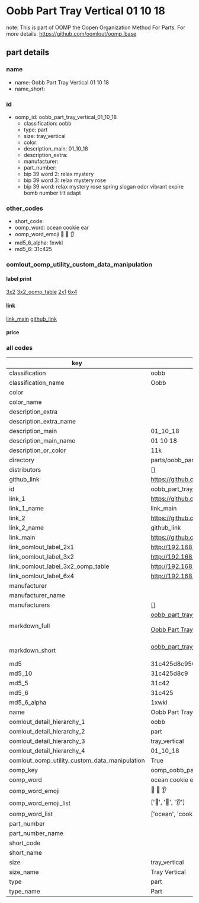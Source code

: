 # Oobb Part Tray Vertical 01 10 18  

note: This is part of OOMP the Oopen Organization Method For Parts. For more details: https://github.com/oomlout/oomp_base

##  part details





### name
* name: Oobb Part Tray Vertical 01 10 18
* name_short: 
### id
* oomp_id: oobb_part_tray_vertical_01_10_18
  * classification: oobb
  * type: part
  * size: tray_vertical
  * color: 
  * description_main: 01_10_18
  * description_extra: 
  * manufacturer: 
  * part_number: 
  * bip 39 word 2: relax mystery
  * bip 39 word 3: relax mystery rose
  * bip 39 word: relax mystery rose spring slogan odor vibrant expire bomb number tilt adapt

### other_codes
* short_code: 
* oomp_word: ocean cookie ear
* oomp_word_emoji :ocean: :cookie: :ear:
* md5_6_alpha: 1xwkl
* md5_6: 31c425






### oomlout_oomp_utility_custom_data_manipulation
#### label print
[3x2](http://192.168.1.245:1112/?label=oomp%201xwkl)
[3x2_oomp_table](http://192.168.1.107:1112/?label=oomp%201xwkl)
[2x1](http://192.168.1.242:1112/?label=oomp%201xwkl)
[6x4](http://192.168.1.55:1112/?label=oomp%201xwkl)    

#### link

[link_main](https://github.com/oomlout/oomlout_oomp_current_version_messy/tree/main/parts/oobb_part_tray_vertical_01_10_18) [github_link](https://github.com/oomlout/oomlout_oomp_part_src/tree/main/parts/oobb_part_tray_vertical_01_10_18)                             

#### price







### all codes 
| key | value |  
| --- | --- |  
| classification | oobb |  
| classification_name | Oobb |  
| color |  |  
| color_name |  |  
| description_extra |  |  
| description_extra_name |  |  
| description_main | 01_10_18 |  
| description_main_name | 01 10 18 |  
| description_or_color | 11k |  
| directory | parts/oobb_part_tray_vertical_01_10_18 |  
| distributors | [] |  
| github_link | https://github.com/oomlout/oomlout_oomp_part_src/tree/main/parts/oobb_part_tray_vertical_01_10_18 |  
| id | oobb_part_tray_vertical_01_10_18 |  
| link_1 | https://github.com/oomlout/oomlout_oomp_current_version_messy/tree/main/parts/oobb_part_tray_vertical_01_10_18 |  
| link_1_name | link_main |  
| link_2 | https://github.com/oomlout/oomlout_oomp_part_src/tree/main/parts/oobb_part_tray_vertical_01_10_18 |  
| link_2_name | github_link |  
| link_main | https://github.com/oomlout/oomlout_oomp_current_version_messy/tree/main/parts/oobb_part_tray_vertical_01_10_18 |  
| link_oomlout_label_2x1 | http://192.168.1.242:1112/?label=oomp%201xwkl |  
| link_oomlout_label_3x2 | http://192.168.1.245:1112/?label=oomp%201xwkl |  
| link_oomlout_label_3x2_oomp_table | http://192.168.1.107:1112/?label=oomp%201xwkl |  
| link_oomlout_label_6x4 | http://192.168.1.55:1112/?label=oomp%201xwkl |  
| manufacturer |  |  
| manufacturer_name |  |  
| manufacturers | [] |  
| markdown_full | [oobb_part_tray_vertical_01_10_18](https://github.com/oomlout/oomlout_oomp_current_version_messy/tree/main/parts/oobb_part_tray_vertical_01_10_18)<br>[](https://github.com/oomlout/oomlout_oomp_current_version_messy/tree/main/parts/oobb_part_tray_vertical_01_10_18)<br>[Oobb Part Tray Vertical 01 10 18](https://github.com/oomlout/oomlout_oomp_current_version_messy/tree/main/parts/oobb_part_tray_vertical_01_10_18)<br><br> |  
| markdown_short | [oobb_part_tray_vertical_01_10_18](https://github.com/oomlout/oomlout_oomp_current_version_messy/tree/main/parts/oobb_part_tray_vertical_01_10_18)<br><br> |  
| md5 | 31c425d8c9507e6e64e5fd3378249da8 |  
| md5_10 | 31c425d8c9 |  
| md5_5 | 31c42 |  
| md5_6 | 31c425 |  
| md5_6_alpha | 1xwkl |  
| name | Oobb Part Tray Vertical 01 10 18 |  
| oomlout_detail_hierarchy_1 | oobb |  
| oomlout_detail_hierarchy_2 | part |  
| oomlout_detail_hierarchy_3 | tray_vertical |  
| oomlout_detail_hierarchy_4 | 01_10_18 |  
| oomlout_oomp_utility_custom_data_manipulation | True |  
| oomp_key | oomp_oobb_part_tray_vertical_01_10_18 |  
| oomp_word | ocean cookie ear |  
| oomp_word_emoji | :ocean: :cookie: :ear: |  
| oomp_word_emoji_list | [':ocean:', ':cookie:', ':ear:'] |  
| oomp_word_list | ['ocean', 'cookie', 'ear'] |  
| part_number |  |  
| part_number_name |  |  
| short_code |  |  
| short_name |  |  
| size | tray_vertical |  
| size_name | Tray Vertical |  
| type | part |  
| type_name | Part |  
